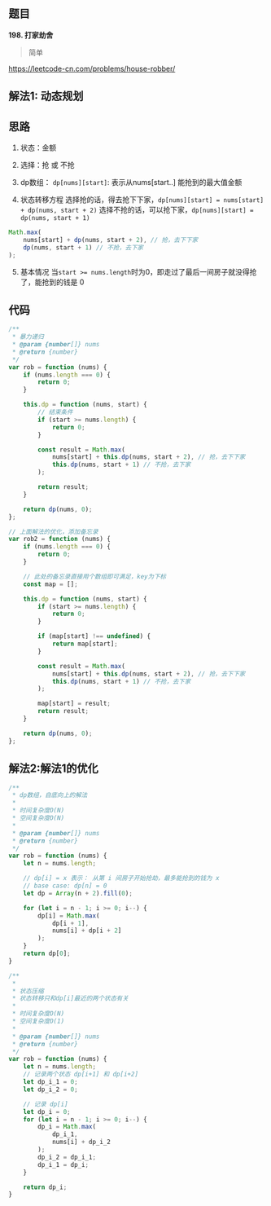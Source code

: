 ## 题目
**198. 打家劫舍**
>简单

https://leetcode-cn.com/problems/house-robber/

## 解法1: 动态规划
## 思路
1. 状态：金额
2. 选择：抢 或 不抢
3. dp数组：
`dp[nums][start]`: 表示从nums[start..] 能抢到的最⼤值金额

4. 状态转移方程
选择抢的话，得去抢下下家，`dp[nums][start] = nums[start] + dp(nums, start + 2)`
选择不抢的话，可以抢下家，`dp[nums][start] = dp(nums, start + 1)`
```javascript
Math.max(
    nums[start] + dp(nums, start + 2), // 抢，去下下家
    dp(nums, start + 1) // 不抢，去下家
);
```
5. 基本情况
当`start >= nums.length`时为0，即走过了最后一间房子就没得抢了，能抢到的钱是 0

## 代码
```javascript
/**
 * 暴力递归
 * @param {number[]} nums
 * @return {number}
 */
var rob = function (nums) {
    if (nums.length === 0) {
        return 0;
    }

    this.dp = function (nums, start) {
        // 结束条件
        if (start >= nums.length) {
            return 0;
        }

        const result = Math.max(
            nums[start] + this.dp(nums, start + 2), // 抢，去下下家
            this.dp(nums, start + 1) // 不抢，去下家
        );

        return result;
    }

    return dp(nums, 0);
};
```
```javascript
// 上面解法的优化，添加备忘录
var rob2 = function (nums) {
    if (nums.length === 0) {
        return 0;
    }

    // 此处的备忘录直接用个数组即可满足，key为下标
    const map = [];

    this.dp = function (nums, start) {
        if (start >= nums.length) {
            return 0;
        }

        if (map[start] !== undefined) {
            return map[start];
        }

        const result = Math.max(
            nums[start] + this.dp(nums, start + 2), // 抢，去下下家
            this.dp(nums, start + 1) // 不抢，去下家
        );

        map[start] = result;
        return result;
    }

    return dp(nums, 0);
};

```
## 解法2:解法1的优化
```javascript
/**
 * dp数组，自底向上的解法
 * 
 * 时间复杂度O(N)
 * 空间复杂度O(N)
 * 
 * @param {number[]} nums
 * @return {number}
 */
var rob = function (nums) {
    let n = nums.length;

    // dp[i] = x 表⽰： 从第 i 间房⼦开始抢劫，最多能抢到的钱为 x
    // base case: dp[n] = 0 
    let dp = Array(n + 2).fill(0);

    for (let i = n - 1; i >= 0; i--) {
        dp[i] = Math.max(
            dp[i + 1],
            nums[i] + dp[i + 2]
        );
    }
    return dp[0];
}
```
```javascript
/**
 * 
 * 状态压缩
 * 状态转移只和dp[i]最近的两个状态有关
 * 
 * 时间复杂度O(N)
 * 空间复杂度O(1)
 * 
 * @param {number[]} nums
 * @return {number}
 */
var rob = function (nums) {
    let n = nums.length;
    // 记录两个状态 dp[i+1] 和 dp[i+2] 
    let dp_i_1 = 0;
    let dp_i_2 = 0;

    // 记录 dp[i]
    let dp_i = 0;
    for (let i = n - 1; i >= 0; i--) {
        dp_i = Math.max(
            dp_i_1, 
            nums[i] + dp_i_2
        );
        dp_i_2 = dp_i_1;
        dp_i_1 = dp_i;
    }

    return dp_i;
}
```